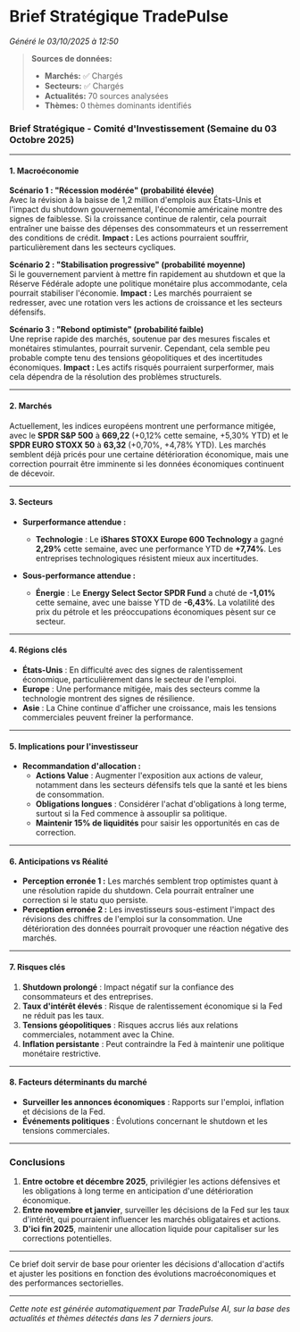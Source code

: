 # Brief Stratégique TradePulse

*Généré le 03/10/2025 à 12:50*

> **Sources de données:**
> - **Marchés:** ✅ Chargés
> - **Secteurs:** ✅ Chargés
> - **Actualités:** 70 sources analysées
> - **Thèmes:** 0 thèmes dominants identifiés

### Brief Stratégique - Comité d'Investissement (Semaine du 03 Octobre 2025)

---

#### 1. **Macroéconomie**

**Scénario 1 : "Récession modérée" (probabilité élevée)**  
Avec la révision à la baisse de 1,2 million d'emplois aux États-Unis et l'impact du shutdown gouvernemental, l'économie américaine montre des signes de faiblesse. Si la croissance continue de ralentir, cela pourrait entraîner une baisse des dépenses des consommateurs et un resserrement des conditions de crédit. **Impact :** Les actions pourraient souffrir, particulièrement dans les secteurs cycliques.

**Scénario 2 : "Stabilisation progressive" (probabilité moyenne)**  
Si le gouvernement parvient à mettre fin rapidement au shutdown et que la Réserve Fédérale adopte une politique monétaire plus accommodante, cela pourrait stabiliser l'économie. **Impact :** Les marchés pourraient se redresser, avec une rotation vers les actions de croissance et les secteurs défensifs.

**Scénario 3 : "Rebond optimiste" (probabilité faible)**  
Une reprise rapide des marchés, soutenue par des mesures fiscales et monétaires stimulantes, pourrait survenir. Cependant, cela semble peu probable compte tenu des tensions géopolitiques et des incertitudes économiques. **Impact :** Les actifs risqués pourraient surperformer, mais cela dépendra de la résolution des problèmes structurels.

---

#### 2. **Marchés**

Actuellement, les indices européens montrent une performance mitigée, avec le **SPDR S&P 500** à **669,22** (+0,12% cette semaine, +5,30% YTD) et le **SPDR EURO STOXX 50** à **63,32** (+0,70%, +4,78% YTD). Les marchés semblent déjà pricés pour une certaine détérioration économique, mais une correction pourrait être imminente si les données économiques continuent de décevoir.

---

#### 3. **Secteurs**

- **Surperformance attendue :**  
  - **Technologie** : Le **iShares STOXX Europe 600 Technology** a gagné **2,29%** cette semaine, avec une performance YTD de **+7,74%**. Les entreprises technologiques résistent mieux aux incertitudes.
  
- **Sous-performance attendue :**  
  - **Énergie** : Le **Energy Select Sector SPDR Fund** a chuté de **-1,01%** cette semaine, avec une baisse YTD de **-6,43%**. La volatilité des prix du pétrole et les préoccupations économiques pèsent sur ce secteur.

---

#### 4. **Régions clés**

- **États-Unis** : En difficulté avec des signes de ralentissement économique, particulièrement dans le secteur de l'emploi.
- **Europe** : Une performance mitigée, mais des secteurs comme la technologie montrent des signes de résilience.
- **Asie** : La Chine continue d'afficher une croissance, mais les tensions commerciales peuvent freiner la performance.

---

#### 5. **Implications pour l'investisseur**

- **Recommandation d'allocation :**  
  - **Actions Value** : Augmenter l'exposition aux actions de valeur, notamment dans les secteurs défensifs tels que la santé et les biens de consommation.
  - **Obligations longues** : Considérer l'achat d'obligations à long terme, surtout si la Fed commence à assouplir sa politique.
  - **Maintenir 15% de liquidités** pour saisir les opportunités en cas de correction.

---

#### 6. **Anticipations vs Réalité**

- **Perception erronée 1 :** Les marchés semblent trop optimistes quant à une résolution rapide du shutdown. Cela pourrait entraîner une correction si le statu quo persiste.
- **Perception erronée 2 :** Les investisseurs sous-estiment l'impact des révisions des chiffres de l'emploi sur la consommation. Une détérioration des données pourrait provoquer une réaction négative des marchés.

---

#### 7. **Risques clés**

1. **Shutdown prolongé** : Impact négatif sur la confiance des consommateurs et des entreprises.
2. **Taux d'intérêt élevés** : Risque de ralentissement économique si la Fed ne réduit pas les taux.
3. **Tensions géopolitiques** : Risques accrus liés aux relations commerciales, notamment avec la Chine.
4. **Inflation persistante** : Peut contraindre la Fed à maintenir une politique monétaire restrictive.

---

#### 8. **Facteurs déterminants du marché**

- **Surveiller les annonces économiques** : Rapports sur l'emploi, inflation et décisions de la Fed.
- **Événements politiques** : Évolutions concernant le shutdown et les tensions commerciales.

---

### Conclusions

1. **Entre octobre et décembre 2025**, privilégier les actions défensives et les obligations à long terme en anticipation d'une détérioration économique.
2. **Entre novembre et janvier**, surveiller les décisions de la Fed sur les taux d'intérêt, qui pourraient influencer les marchés obligataires et actions.
3. **D'ici fin 2025**, maintenir une allocation liquide pour capitaliser sur les corrections potentielles.

--- 

Ce brief doit servir de base pour orienter les décisions d'allocation d'actifs et ajuster les positions en fonction des évolutions macroéconomiques et des performances sectorielles.

---

*Cette note est générée automatiquement par TradePulse AI, sur la base des actualités et thèmes détectés dans les 7 derniers jours.*
